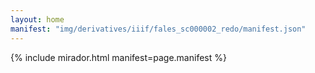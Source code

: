 ```yaml
---
layout: home
manifest: "img/derivatives/iiif/fales_sc000002_redo/manifest.json"
---
```


{% include mirador.html manifest=page.manifest %}
